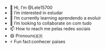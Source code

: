 - 👋 Hi, I’m @Lele15700
- 👀 I’m interested in estudar
- 🌱 I’m currently learning aprendendo a evoluir
- 💞️ I’m looking to collaborate on com tudo
- 📫 How to reach me pelas redes sociais
- 😄 Pronouns🇧🇷
- ⚡ Fun fact:conhecer paises

<!---
Lele15700/Lele15700 is a ✨ special ✨ repository because its `README.md` (this file) appears on your GitHub profile.
You can click the Preview link to take a look at your changes.
--->
